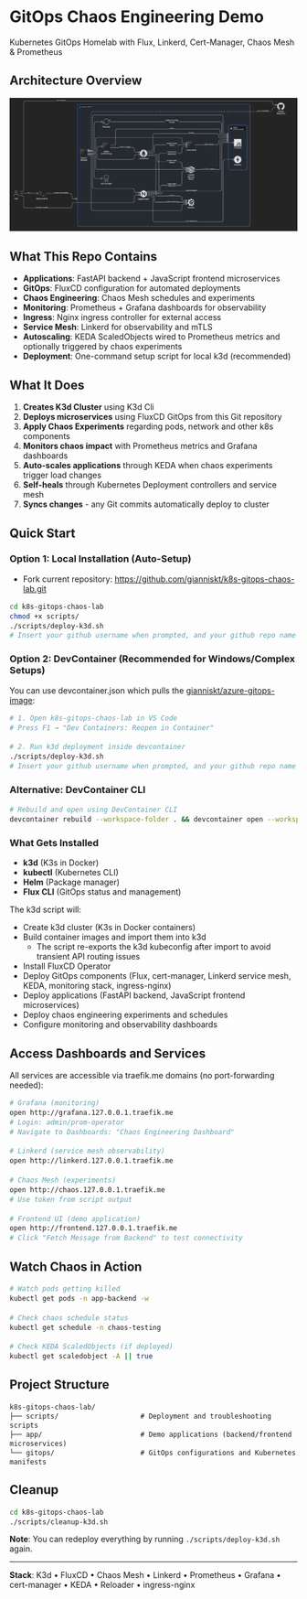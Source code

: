 # GitOps Chaos Engineering Demo

Kubernetes GitOps Homelab with Flux, Linkerd, Cert-Manager, Chaos Mesh & Prometheus

## Architecture Overview

![GitOps Chaos Engineering Architecture](k8s-chaos-gitops-diagram.png)

## What This Repo Contains

- **Applications**: FastAPI backend + JavaScript frontend microservices
- **GitOps**: FluxCD configuration for automated deployments
- **Chaos Engineering**: Chaos Mesh schedules and experiments
- **Monitoring**: Prometheus + Grafana dashboards for observability
- **Ingress**: Nginx ingress controller for external access
- **Service Mesh**: Linkerd for observability and mTLS
- **Autoscaling**: KEDA ScaledObjects wired to Prometheus metrics and optionally triggered by chaos experiments
- **Deployment**: One-command setup script for local k3d (recommended)

## What It Does

1. **Creates K3d Cluster** using K3d Cli
2. **Deploys microservices** using FluxCD GitOps from this Git repository
3. **Apply Chaos Experiments** regarding pods, network and other k8s components
4. **Monitors chaos impact** with Prometheus metrics and Grafana dashboards
5. **Auto-scales applications** through KEDA when chaos experiments trigger load changes
6. **Self-heals** through Kubernetes Deployment controllers and service mesh
7. **Syncs changes** - any Git commits automatically deploy to cluster

## Quick Start

### Option 1: Local Installation (Auto-Setup)

- Fork current repository: https://github.com/gianniskt/k8s-gitops-chaos-lab.git
```bash
cd k8s-gitops-chaos-lab
chmod +x scripts/
./scripts/deploy-k3d.sh
# Insert your github username when prompted, and your github repo name if you change it after fork.
```

### Option 2: DevContainer (Recommended for Windows/Complex Setups)

You can use devcontainer.json which pulls the [gianniskt/azure-gitops-image](https://github.com/gianniskt/azure-gitops-image):

```bash
# 1. Open k8s-gitops-chaos-lab in VS Code
# Press F1 → "Dev Containers: Reopen in Container"

# 2. Run k3d deployment inside devcontainer
./scripts/deploy-k3d.sh
# Insert your github username when prompted, and your github repo name if you change it after fork.
```

### Alternative: DevContainer CLI
```bash
# Rebuild and open using DevContainer CLI
devcontainer rebuild --workspace-folder . && devcontainer open --workspace-folder .
``` 

### What Gets Installed
- **k3d** (K3s in Docker)
- **kubectl** (Kubernetes CLI)
- **Helm** (Package manager)
- **Flux CLI** (GitOps status and management)

The k3d script will:
- Create k3d cluster (K3s in Docker containers)
- Build container images and import them into k3d
	- The script re-exports the k3d kubeconfig after import to avoid transient API routing issues
- Install FluxCD Operator
- Deploy GitOps components (Flux, cert-manager, Linkerd service mesh, KEDA, monitoring stack, ingress-nginx)
- Deploy applications (FastAPI backend, JavaScript frontend microservices)
- Deploy chaos engineering experiments and schedules
- Configure monitoring and observability dashboards

## Access Dashboards and Services

All services are accessible via traefik.me domains (no port-forwarding needed):

```bash
# Grafana (monitoring)
open http://grafana.127.0.0.1.traefik.me
# Login: admin/prom-operator
# Navigate to Dashboards: "Chaos Engineering Dashboard"

# Linkerd (service mesh observability)
open http://linkerd.127.0.0.1.traefik.me

# Chaos Mesh (experiments)
open http://chaos.127.0.0.1.traefik.me
# Use token from script output

# Frontend UI (demo application)
open http://frontend.127.0.0.1.traefik.me
# Click "Fetch Message from Backend" to test connectivity
```

## Watch Chaos in Action

```bash
# Watch pods getting killed
kubectl get pods -n app-backend -w

# Check chaos schedule status
kubectl get schedule -n chaos-testing

# Check KEDA ScaledObjects (if deployed)
kubectl get scaledobject -A || true
```

## Project Structure

```
k8s-gitops-chaos-lab/
├── scripts/                    # Deployment and troubleshooting scripts
├── app/                        # Demo applications (backend/frontend microservices)
└── gitops/                     # GitOps configurations and Kubernetes manifests
```

## Cleanup

```bash
cd k8s-gitops-chaos-lab
./scripts/cleanup-k3d.sh
```

**Note**: You can redeploy everything by running `./scripts/deploy-k3d.sh` again.

---

**Stack**: K3d • FluxCD • Chaos Mesh • Linkerd • Prometheus • Grafana • cert-manager • KEDA • Reloader • ingress-nginx
